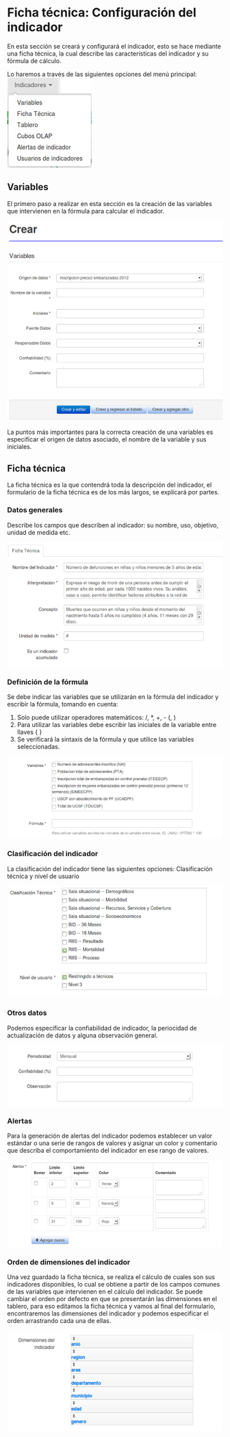 # Ficha técnica: Configuración del indicador #
En esta sección se creará y configurará el indicador, esto se hace mediante una ficha técnica, la cual describe las características del indicador y su fórmula de cálculo.

Lo haremos a través de las siguientes opciones del menú principal:
![Menú Indicadores](images/menu_indicadores.png)

## Variables
El primero paso a realizar en esta sección es la creación de las variables que intervienen en la fórmula para calcular el indicador.

![Formulario de Variable de datos](images/variable_dato_crear.png)

La puntos más importantes para la correcta creación de una variables es especificar el origen de datos asociado, el nombre de la variable y sus iniciales.

## Ficha técnica
La ficha técnica es la que contendrá toda la descripción del indicador, el formulario de la ficha técnica es de los más largos, se explicará por partes.

### Datos generales
Describe los campos que describen al indicador: su nombre, uso, objetivo, unidad de medida etc.

![Ficha técnica - Datos generales](images/ficha1.png)

### Definición de la fórmula
Se debe indicar las variables que se utilizarán en la fórmula del indicador y escribir la fórmula, tomando en cuenta:
1. Solo puede utilizar operadores matemáticos: /, *, +, - (, )
2. Para utilizar las variables debe escribir las iniciales de la variable entre llaves { }
3. Se verificará la sintaxis de la fórmula y que utilice las variables seleccionadas.

![Ficha técnica - Definición de la fórmula](images/ficha2.png)

### Clasificación del indicador
La clasificación del indicador tiene las siguientes opciones: Clasificación técnica  y nivel de usuario

![Ficha técnica - Datos generales](images/ficha3.png)

### Otros datos
Podemos especificar la confiabilidad de indicador, la periocidad de actualización de datos y alguna observación general.

![Ficha técnica - Otros datos](images/ficha4.png)

### Alertas
Para la generación de alertas del indicador podemos establecer un valor estándar o una serie de rangos de valores y asignar un color y comentario que describa el comportamiento del indicador en ese rango de valores.

![Ficha técnica - Alertas](images/ficha5.png)

### Orden de dimensiones del indicador
Una vez guardado la ficha técnica, se realiza el cálculo de cuales son sus indicadores disponibles, lo cual se obtiene a partir de los campos comunes de las variables que intervienen en el cálculo del indicador. Se puede cambiar el orden por defecto en que se presentarán las dimensiones en el tablero, para eso editamos la ficha técnica y vamos al final del formulario, encontraremos las dimensiones del indicador y podemos especificar el orden arrastrando cada una de ellas.

![Ficha técnica - Dimensiones](images/ficha6.png)